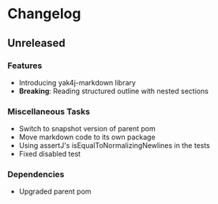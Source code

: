 # Changelog

## Unreleased

### Features

* Introducing yak4j-markdown library
* **Breaking**: Reading structured outline with nested sections

### Miscellaneous Tasks

* Switch to snapshot version of parent pom
* Move markdown code to its own package
* Using assertJ's isEqualToNormalizingNewlines in the tests
* Fixed disabled test

### Dependencies

* Upgraded parent pom
